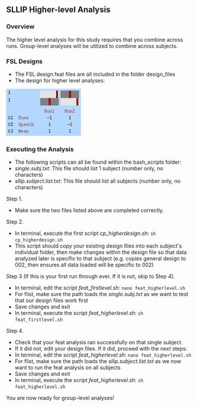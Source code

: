 ## SLLIP Higher-level Analysis

### Overview
The higher level analysis for this study requires that you combine across runs. Group-level analyses will be utilized to combine across subjects.

### FSL Designs
- The FSL design.feat files are all included in the folder design_files
- The design for higher level analyses:

![Higher level](https://github.com/juliagoolia28/sllip/blob/master/mri_analysis/higherlevel_fsl/higherlevel_design.png)

### Executing the Analysis
- The following scripts can all be found within the bash_scripts folder:
- *single.subj.txt*: This file should list 1 subject (number only, no characters)
- *sllip.subject.list.txt*: This file should list all subjects (number only, no characters)

Step 1.
- Make sure the two files listed above are completed correctly.

Step 2. 
- In terminal, execute the first script *cp_higherdesign.sh*:
```sh cp_higherdesign.sh```
- This script should copy your existing design files into each subject's individual folder, then make changes within the design file so that data analyzed later is specific to that subject (e.g. copies general design to 002, then ensures all data loaded will be specific to 002)

Step 3 (If this is your first run through ever. If it is not, skip to Step 4).
- In terminal, edit the script *feat_firstlevel.sh*:
```nano feat_higherlevel.sh```
- For flist, make sure the path loads the *single.subj.txt* as we want to test that our design files work first
- Save changes and exit
- In terminal, execute the script *feat_higherlevel.sh*:
```sh feat_firstlevel.sh```

Step 4. 
- Check that your feat analysis ran successfully on that single subject. 
- If it did not, edit your design files. If it did, proceed with the next steps:
- In terminal, edit the script *feat_higherlevel.sh*:
```nano feat_higherlevel.sh```
- For flist, make sure the path loads the *sllip.subject.list.txt* as we now want to run the feat analysis on all subjects
- Save changes and exit
- In terminal, execute the script *feat_higherlevel.sh*:
```sh feat_higherlevel.sh```

You are now ready for group-level analyses!
